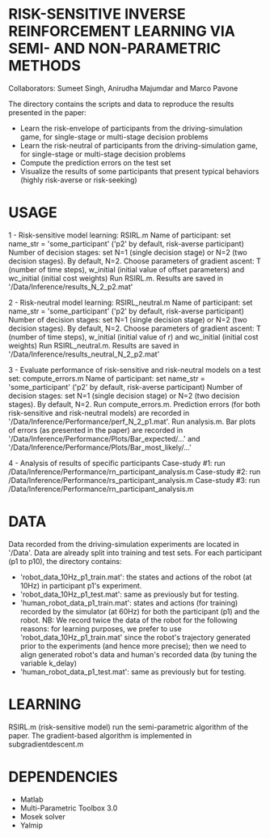 # RISK-SENSITIVE INVERSE REINFORCEMENT LEARNING VIA SEMI- AND NON-PARAMETRIC METHODS 
Collaborators: Sumeet Singh, Anirudha Majumdar and Marco Pavone

The directory contains the scripts and data to reproduce the results presented in the paper:
- Learn the risk-envelope of participants from the driving-simulation game, for single-stage or multi-stage decision problems
- Learn the risk-neutral of participants from the driving-simulation game, for single-stage or multi-stage decision problems
- Compute the prediction errors on the test set
- Visualize the results of some participants that present typical behaviors (highly risk-averse or risk-seeking)


# USAGE

1 - Risk-sensitive model learning: RSIRL.m
	Name of participant: set name_str = 'some_participant' ('p2' by default, risk-averse participant)
	Number of decision stages: set N=1 (single decision stage) or N=2 (two decision stages). By default, N=2.
	Choose parameters of gradient ascent: T (number of time steps), w_initial (initial value of offset parameters) and wc_initial (initial cost weights) 
	Run RSIRL.m. Results are saved in '/Data/Inference/results_N_2_p2.mat'

2 - Risk-neutral model learning: RSIRL_neutral.m
	Name of participant: set name_str = 'some_participant' ('p2' by default, risk-averse participant)
	Number of decision stages: set N=1 (single decision stage) or N=2 (two decision stages). By default, N=2.
	Choose parameters of gradient ascent: T (number of time steps), w_initial (initial value of r) and wc_initial (initial cost weights) 
	Run RSIRL_neutral.m. Results are saved in '/Data/Inference/results_neutral_N_2_p2.mat'

3 - Evaluate performance of risk-sensitive and risk-neutral models on a test set: compute_errors.m
	Name of participant: set name_str = 'some_participant' ('p2' by default, risk-averse participant)
	Number of decision stages: set N=1 (single decision stage) or N=2 (two decision stages). By default, N=2.
	Run compute_errors.m. Prediction errors (for both risk-sensitive and risk-neutral models) are recorded in '/Data/Inference/Performance/perf_N_2_p1.mat'.
	Run analysis.m. Bar plots of errors (as presented in the paper) are recorded in '/Data/Inference/Performance/Plots/Bar_expected/...' and '/Data/Inference/Performance/Plots/Bar_most_likely/...'

4 - Analysis of results of specific participants
	Case-study #1: run /Data/Inference/Performance/rn_participant_analysis.m
	Case-study #2: run /Data/Inference/Performance/rs_participant_analysis.m
	Case-study #3: run /Data/Inference/Performance/rn_participant_analysis.m


# DATA

Data recorded from the driving-simulation experiments are located in '/Data'. Data are already split into training and test sets.
For each participant (p1 to p10), the directory contains:
- 'robot_data_10Hz_p1_train.mat': the states and actions of the robot (at 10Hz) in participant p1's experiment.
- 'robot_data_10Hz_p1_test.mat': same as previously but for testing.
- 'human_robot_data_p1_train.mat': states and actions (for training) recorded by the simulator (at 60Hz) for both the participant (p1) and the robot. 
NB: We record twice the data of the robot for the following reasons: for learning purposes, we prefer to use 'robot_data_10Hz_p1_train.mat' since the robot's trajectory generated prior to the experiments (and hence more precise); then we need to align generated robot's data and human's recorded data (by tuning the variable k_delay)
- 'human_robot_data_p1_test.mat': same as previously but for testing.

# LEARNING

RSIRL.m (risk-sensitive model) run the semi-parametric algorithm of the paper. 
The gradient-based algorithm is implemented in subgradientdescent.m


# DEPENDENCIES

- Matlab
- Multi-Parametric Toolbox 3.0
- Mosek solver
- Yalmip 
